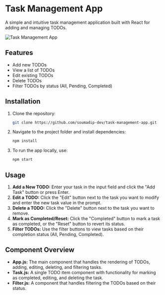# Task Management App

A simple and intuitive task management application built with React for adding and managing TODOs.

 ![Task Management App](https://github.com/soumadip-dev/JS-learning-30Days-challenge/blob/main/27_project_task_management_app/Screenshot.pn)

## Features
- Add new TODOs
- View a list of TODOs
- Edit existing TODOs
- Delete TODOs
- Filter TODOs by status (All, Pending, Completed)

## Installation
1. Clone the repository:
   ```bash
   git clone https://github.com/soumadip-dev/task-management-app.git
   ```

2. Navigate to the project folder and install dependencies:
   ```bash
   npm install
   ```

3. To run the app locally, use:
   ```bash
   npm start
   ```

## Usage
1. **Add a New TODO:** Enter your task in the input field and click the "Add Task" button or press Enter.
2. **Edit a TODO:** Click the "Edit" button next to the task you want to modify and enter the new task value in the prompt.
3. **Delete a TODO:** Click the "Delete" button next to the task you want to remove.
4. **Mark as Completed/Reset:** Click the "Completed" button to mark a task as completed, or the "Reset" button to revert its status.
5. **Filter TODOs:** Use the filter buttons to view tasks based on their completion status (All, Pending, Completed).

## Component Overview
- **App.js:** The main component that handles the rendering of TODOs, adding, editing, deleting, and filtering tasks.
- **Task.js:** A single TODO item component with functionality for marking as completed, editing, and deleting the task.
- **Filter.js:** A component that handles filtering the TODOs based on their status.
